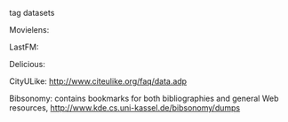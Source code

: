 tag datasets

Movielens: 

LastFM: 

Delicious: 

CityULike: http://www.citeulike.org/faq/data.adp

Bibsonomy: contains bookmarks for both bibliographies and general Web resources,  http://www.kde.cs.uni-kassel.de/bibsonomy/dumps